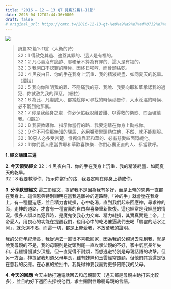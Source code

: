 ```yaml
---
title: "2016 – 12 – 13 QT 詩篇32篇1~11節"
date: 2025-04-12T02:44:36+0800
draft: false
# original_url: https://cmtc.tw/2016-12-13-qt-%e8%a9%a9%e7%af%8732%e7%af%87111%e7%af%80
---
```


![](/images/qt.jpg)
> 詩篇32篇1\~11節（大衛的詩）  
> 32：1 得赦免其過、遮蓋其罪的、這人是有福的。  
> 32：2 凡心裏沒有詭詐、耶和華不算為有罪的、這人是有福的。  
> 32：3 我閉口不認罪的時候、因終日唉哼、而骨頭枯乾。  
> 32：4 黑夜白日、你的手在我身上沉重．我的精液耗盡、如同夏天的乾旱。（細拉）  
> 32：5 我向你陳明我的罪、不隱瞞我的惡．我說、我要向耶和華承認我的過犯、你就赦免我的罪惡。（細拉）  
> 32：6 為此、凡虔誠人、都當趁你可尋找的時候禱告你．大水泛溢的時候、必不能到他那裏。  
> 32：7 你是我藏身之處．你必保佑我脫離苦難、以得救的樂歌、四面環繞我。（細拉）  
> 32：8 我要教導你、指示你當行的路．我要定睛在你身上勸戒你。  
> 32：9 你不可像那無知的騾馬、必用嚼環轡頭勒住他．不然、就不能馴服。  
> 32：10惡人必多受苦楚．惟獨倚靠耶和華的、必有慈愛四面環繞他。  
> 32：11你們義人應當靠耶和華歡喜快樂．你們心裏正直的人、都當歡呼。

**1. 經文誦讀三遍**

**2. 今天領受經文**
32：4 黑夜白日、你的手在我身上沉重．我的精液耗盡、如同夏天的乾旱。  
32：8 我要教導你、指示你當行的路．我要定睛在你身上勸戒你。

**3. 分享默想經文**
這二節經文，提醒我不是因為我有多好，而是上帝的恩典一直都在我身上。這個恩典特別顯明在當我遠離神的道路時，「神的手」就會壓在我身上，有一種壓迫感，並且精力會耗損，心中乾渴，直到我們起來回應神，尋求神的面，走神的道路，才會有一種靈裏的自由與喜樂重新恢復。這也經常是我經歷的情況。很多人誤以為犯罪時，是魔鬼使我心力交瘁、精力耗損，其實真實是上帝。上帝愛人，用良心的功能在提醒我們，也用心中的乾渴催逼我們去喝「屬靈的活水江河」，就永遠不渴，而這一切，都是上帝愛我，不放棄我的證明。

我的父母年紀漸長，我從過去一直很不喜歡回家，因為我的父親過去見到我，就是說我母親的不是，我的母親則是從頭到尾一直攻擊父親的不好，家中氣氛長年失和，我雖慢慢減少頂撞，但一直覺得不耐煩，而想逃避特別是母親話語的攻擊。但另一方面，神提醒我知道父母年長，雖有妹妹和玉雲經常照顧，但他們其實還是很在意我的反應。在心裏的拉扯中，我覺得神要我面對更多陪陪我的父母。

**4. 今天的回應**
今天主動打通電話回去和母親聊天（過去都是母親主動打來比較多），並且約好下週回去探視他們，求主賜耐性聆聽母親的言語。
